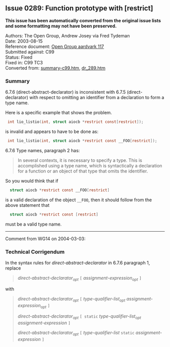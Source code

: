 ## Issue 0289: Function prototype with \[restrict]

**This issue has been automatically converted from the original issue lists and some formatting may not have been preserved.**

Authors: The Open Group, Andrew Josey via Fred Tydeman  
Date: 2003-08-15  
Reference document: [Open Group aardvark 117](http://www.opengroup.org/austin/aardvark/finaltext/xshbug.txt)  
Submitted against: C99  
Status: Fixed  
Fixed in: C99 TC3  
Converted from: [summary-c99.htm](https://www.open-std.org/jtc1/sc22/wg14/www/docs/summary-c99.htm), [dr_289.htm](https://www.open-std.org/jtc1/sc22/wg14/www/docs/dr_289.htm)

### Summary

6.7.6 (direct-abstract-declarator) is inconsistent with 6.7.5
(direct-declarator) with respect to omitting an identifier from a declaration to
form a type name.

Here is a specific example that shows the problem.

```c
 int lio_listio(int, struct aiocb *restrict const[restrict]);
```

is invalid and appears to have to be done as:

```c
 int lio_listio(int, struct aiocb *restrict const __FOO[restrict]);
```

6.7.6 Type names, paragraph 2 has:

> In several contexts, it is necessary to specify a type. This is accomplished
> using a type name, which is syntactically a declaration for a function or an
> object of that type that omits the identifier.

So you would think that if

```c
  struct aiocb *restrict const __FOO[restrict]
```

is a valid declaration of the object `__FOO`, then it should follow from the
above statement that

```c
  struct aiocb *restrict const [restrict]
```

must be a valid type name.

---

Comment from WG14 on 2004-03-03:

### Technical Corrigendum

In the syntax rules for *direct-abstract-declarator* in 6.7.6 paragraph 1,
replace

> *direct-abstract-declarator<sub>opt</sub>* `[`
> *assignment-expression<sub>opt</sub>* `]`

with

> *direct-abstract-declarator<sub>opt</sub>* `[`
> *type-qualifier-list<sub>opt</sub> assignment-expression<sub>opt</sub>* `]`
>
> *direct-abstract-declarator<sub>opt</sub>* `[ static`
> *type-qualifier-list<sub>opt</sub> assignment-expression* `]`
>
> *direct-abstract-declarator<sub>opt</sub>* `[` *type-qualifier-list* `static`
> *assignment-expression* `]`
